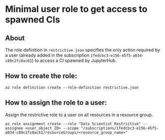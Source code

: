 # Minimal user role to get access to spawned CIs

## About
The role definition in `restrictive.json` specifies the only action required by a user (already added in the subscription `1fedcbc3-e156-45f5-a034-c89c2fc0ac61`) to access a CI spawned by JupyterHub.

## How to create the role:
```
az role definition create --role-definition restrictive.json
```

## How to assign the role to a user:
Assign the restrictive role to a user on all resources in a resource group.
```
az role assignment create --role "Data Scientist Restrictive" --assignee <user_object_ID> --scope "/subscriptions/1fedcbc3-e156-45f5-a034-c89c2fc0ac61/resourceGroups/<resource_group_name>"
```
